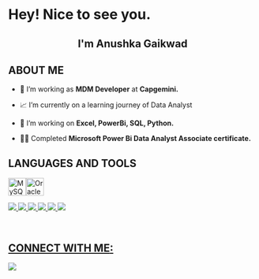  # Hey! Nice to see you.

<h2 align="center"> I'm Anushka Gaikwad </h2>

## **ABOUT ME**

- 🔭 I’m working as **MDM Developer** at **Capgemini.**

- 📈 I’m currently on a learning journey of Data Analyst

- 🌱 I’m working on **Excel, PowerBi, SQL, Python.**

- 👨‍💻 Completed **Microsoft Power Bi Data Analyst Associate certificate.** 

## **LANGUAGES AND TOOLS**
<a href="https://www.mysql.com/" target="_blank" rel="noreferrer"><img src="https://raw.githubusercontent.com/danielcranney/readme-generator/main/public/icons/skills/mysql-colored.svg" width="36" height="36" alt="MySQL" /></a><a href="https://www.oracle.com/uk/index.html" target="_blank" rel="noreferrer"><img src="https://raw.githubusercontent.com/danielcranney/readme-generator/main/public/icons/skills/oracle-colored.svg" width="36" height="36" alt="Oracle" /></a>
                    </p>
                    </a>
<p align="left"> 
    <a href="https://www.python.org" target="_blank"> <img src="https://img.shields.io/badge/python-3670A0?style=for-the-badge&logo=python&logoColor=ffdd54"/> </a>
    <a href="https://pandas.pydata.org/" target="_blank"> <img src="https://img.shields.io/badge/pandas-%23150458.svg?style=for-the-badge&logo=pandas&logoColor=white"      /> </a> 
    <a href="https://numpy.org/" target="_blank">  </a>
    <a href="https://jupyter.org/" target="_blank"> <img src="https://img.shields.io/badge/Jupyter-F37626.svg?&style=for-the-badge&logo=Jupyter&logoColor=white"/> </a>
    <a href="https://www.mongodb.com/" target="_blank"> <img src="https://img.shields.io/badge/MongoDB-%234ea94b.svg?style=for-the-badge&logo=mongodb&logoColor=white"/> </a>
 </a>
    <a href="https://www.microsoft.com/en-in/microsoft-365/excel" target="_blank"> <img src="https://img.shields.io/badge/Excel-217346?style=for-the-badge&logo=microsoft-excel&logoColor=white"/> </a> 
    <a href="https://powerbi.microsoft.com/en-au/" target="_blank"> <img src="https://img.shields.io/badge/PowerBI-F2C811?style=for-the-badge&logo=Power%20BI&logoColor=white"/>
<p align="left">

</p>
<br/>

## **CONNECT WITH ME**:
<p align="left">
<a href = "https://www.linkedin.com/in/anushka--gaikwad/"><img src="https://img.shields.io/badge/LinkedIn-0077B5?style=for-the-badge&logo=linkedin&logoColor=white"/></a>

<br>
</a>

<!---
anushka-a-ui/anushka-a-ui is a ✨ special ✨ repository because its `README.md` (this file) appears on your GitHub profile.
You can click the Preview link to take a look at your changes.




